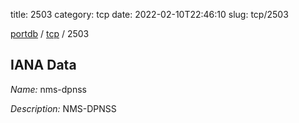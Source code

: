 title: 2503
category: tcp
date: 2022-02-10T22:46:10
slug: tcp/2503

[portdb](/) / [tcp](/category/tcp.html) / 2503


## IANA Data

_Name:_ nms-dpnss

_Description:_ NMS-DPNSS

